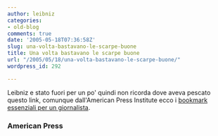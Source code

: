```yaml
---
author: leibniz
categories:
- old-blog
comments: true
date: '2005-05-18T07:36:58Z'
slug: una-volta-bastavano-le-scarpe-buone
title: Una volta bastavano le scarpe buone
url: "/2005/05/18/una-volta-bastavano-le-scarpe-buone/"
wordpress_id: 292

---
```

Leibniz e stato fuori per un po' quindi non ricorda dove aveva pescato
questo link, comunque dall'American Press Institute ecco i [bookmark essenziali per un giornalista](http://www.americanpressinstitute.org/toolbox/).  



### American Press
